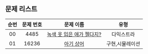 ## 문제 리스트

|          순번          |       문제 번호         |        문제 이름         |        유형         |
| :-----: | :-----: | :-----: | :-----: | 
| 00 | 4485 | <a href="https://www.acmicpc.net/problem/4485">녹색 옷 입은 애가 젤다지?</a> | 다익스트라 |
| 01 | 16236 | <a href="https://www.acmicpc.net/problem/16236">아기 상어</a> | 구현,시뮬레이션 |